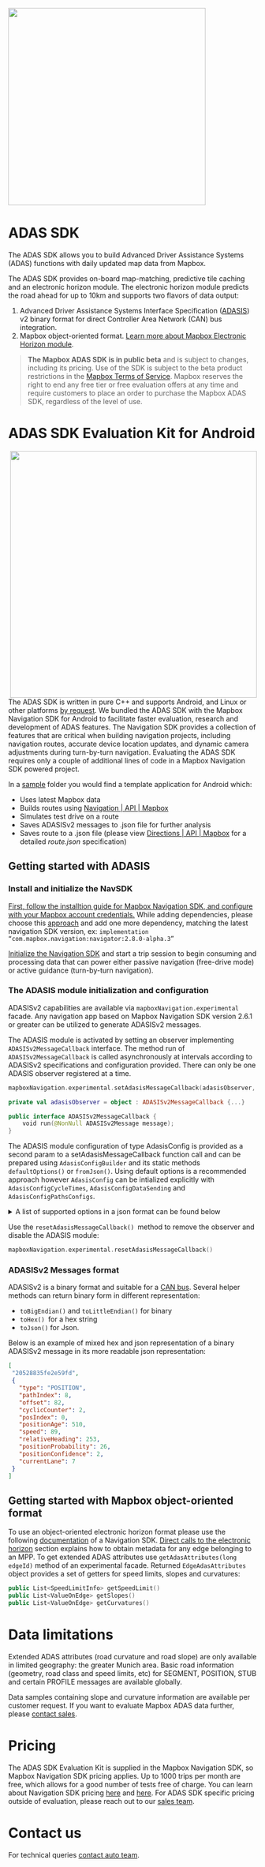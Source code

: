 [<img src="https://assets-global.website-files.com/6050a76fa6a633d5d54ae714/62c452fdba7add3d406dc750_ads-sdk__no-nav-p-1080.jpeg" height="400"></img>](https://www.mapbox.com/adas-sdk)

# ADAS SDK

The ADAS SDK allows you to build Advanced Driver Assistance Systems (ADAS) functions with daily updated map data from Mapbox.

The ADAS SDK provides on-board map-matching, predictive tile caching and an electronic horizon module. The electronic horizon module predicts the road ahead for up to 10km and supports two flavors of data output:
1. Advanced Driver Assistance Systems Interface Specification ([ADASIS](https://adasis.org/)) v2 binary format for direct Controller Area Network (CAN) bus integration.
2. Mapbox object-oriented format. [Learn more about Mapbox Electronic Horizon module](https://docs.mapbox.com/android/navigation/guides/advanced/electronic-horizon/).


> **The Mapbox ADAS SDK is in public beta** and is subject to changes, including its pricing. Use of the SDK is subject to the beta product restrictions in the [Mapbox Terms of Service](https://www.mapbox.com/legal/tos). Mapbox reserves the right to end any free tier or free evaluation offers at any time and require customers to place an order to purchase the Mapbox ADAS SDK, regardless of the level of use.

# ADAS SDK Evaluation Kit for Android
<img src=".github/sample.gif" align="right" height="500"></img>
The ADAS SDK is written in pure C++ and supports Android, and Linux or other platforms [by request](https://www.mapbox.com/contact/sales/?utm_source=github&utm_medium=readme&utm_content=adas-sdk). We bundled the ADAS SDK with the Mapbox Navigation SDK for Android to facilitate faster evaluation, research and development of ADAS features. The Navigation SDK provides a collection of features that are critical when building navigation projects, including navigation routes, accurate device location updates, and dynamic camera adjustments during turn-by-turn navigation. Evaluating the ADAS SDK requires only a couple of additional lines of code in a Mapbox Navigation SDK powered project.

In a [sample](/samples/android/adas-sdk-example) folder you would find a template application for Android which:
- Uses latest Mapbox data
- Builds routes using [Navigation | API | Mapbox](https://docs.mapbox.com/api/navigation/#directions)
- Simulates test drive on a route
- Saves ADASISv2 messages to .json file for further analysis
- Saves route to a .json file (please view [Directions | API | Mapbox](https://docs.mapbox.com/api/navigation/directions/#retrieve-directions) for a detailed _route.json_ specification)

## Getting started with ADASIS

### Install and initialize the NavSDK

[First, follow the installtion guide for Mapbox Navigation SDK](https://docs.mapbox.com/android/navigation/guides/get-started/install/)[, and configure with your Mapbox account credentials.](https://docs.mapbox.com/android/navigation/guides/get-started/install/)
While adding dependencies, please choose this [approach](https://docs.mapbox.com/android/navigation/guides/get-started/choose-an-approach/#build-a-collection-of-components) and add one more dependency, matching the latest navigation SDK version, ex: `implementation “com.mapbox.navigation:navigator:2.8.0-alpha.3”`

[Initialize the Navigation SDK](https://docs.mapbox.com/android/navigation/guides/get-started/initialization/) and start a trip session to begin consuming and processing data that can power either passive navigation (free-drive mode) or active guidance (turn-by-turn navigation).

### The ADASIS module initialization and configuration

ADASISv2 capabilities are available via `mapboxNavigation.experimental `facade. Any navigation app based on Mapbox Navigation SDK version 2.6.1 or greater can be utilized to generate ADASISv2 messages.

The ADASIS module is activated by setting an observer implementing `ADASISv2MessageCallback` interface. The method run of `ADASISv2MessageCallback` is called asynchronously at intervals according to ADASISv2 specifications and configuration provided. There can only be one ADASIS observer registered at a time.

```Kotlin
mapboxNavigation.experimental.setAdasisMessageCallback(adasisObserver, AdasisConfigBuilder.defaultOptions())

private val adasisObserver = object : ADASISv2MessageCallback {...}

public interface ADASISv2MessageCallback {
    void run(@NonNull ADASISv2Message message);
}
```
The ADASIS module configuration of type AdasisConfig is provided as a second param to a setAdasisMessageCallback function call and can be prepared using `AdasisConfigBuilder` and its static methods `defaultOptions()` or `fromJson()`. Using default options is a recommended approach however `AdasisConfig` can be intialized explicitly with `AdasisConfigCycleTimes`, `AdasisConfigDataSending` and `AdasisConfigPathsConfigs`.

<details><summary>A list of supported options in a json format can be found below</summary>

```json
{
    "cycleTimes": {
        "metadataCycleOnStartMs": 100,
        "metadataCycleSeconds": 5,
        "positionCycleMs": 200
    },
    "dataSending": {
        "messageIntervalMs": 80,
        "messagesInPackage": 4,
        "sortProfileshortsByOffset": true,
        "sortProfilelongsByOffset": true,
        "enableRetransmission": true
    },
    "pathsConfigs": {
        "mpp": {
            "stub": {
                "enable": true,
                "radiusMeters": 2000,
                "repetitionMeters": 300
            },
            "segment": {
                "enable": true,
                "radiusMeters": 2000,
                "repetitionMeters": 300
            },
            "profileshort": {
                "enable": true,
                "radiusMeters": 2000,
                "repetitionMeters": 300,
                "types": {
                    "slopeStep": false,
                    "slopeLinear": true,
                    "curvature": true,
                    "routeNumTypes": false,
                    "roadCondition": true,
                    "roadAccessibility": true,
                    "variableSpeedSign": false,
                    "headingChange": true
                }
            },
            "profilelong": {
                "enable": true,
                "radiusMeters": 2000,
                "repetitionMeters": 300,
                "types": {
                    "lat": true,
                    "lon": true,
                    "alt": true,
                    "trafficSign": false,
                    "extendedLane": false
                }
            }
        },
        "level1": {
            "stub": {
                "enable": true,
                "radiusMeters": 300,
                "repetitionMeters": 0
            },
            "segment": {
                "enable": true,
                "radiusMeters": 500,
                "repetitionMeters": 100
            },
            "profileshort": {
                "enable": true,
                "radiusMeters": 500,
                "repetitionMeters": 200,
                "types": {
                    "slopeStep": false,
                    "slopeLinear": true,
                    "curvature": true,
                    "routeNumTypes": false,
                    "roadCondition": true,
                    "roadAccessibility": true,
                    "variableSpeedSign": false,
                    "headingChange": true
                }
            },
            "profilelong": {
                "enable": true,
                "radiusMeters": 300,
                "repetitionMeters": 30,
                "types": {
                    "lat": true,
                    "lon": true,
                    "alt": true,
                    "trafficSign": false,
                    "extendedLane": false
                }
            }
        },
        "level2": {
            "stub": {
                "enable": true,
                "radiusMeters": 200,
                "repetitionMeters": 0
            },
            "segment": {
                "enable": true,
                "radiusMeters": 300,
                "repetitionMeters": 100
            },
            "profileshort": {
                "enable": true,
                "radiusMeters": 300,
                "repetitionMeters": 200,
                "types": {
                    "slopeStep": false,
                    "slopeLinear": true,
                    "curvature": true,
                    "routeNumTypes": false,
                    "roadCondition": true,
                    "roadAccessibility": true,
                    "variableSpeedSign": false,
                    "headingChange": true
                }
            },
            "profilelong": {
                "enable": false,
                "radiusMeters": 200,
                "repetitionMeters": 30,
                "types": {
                    "lat": true,
                    "lon": true,
                    "alt": true,
                    "trafficSign": false,
                    "extendedLane": false
                }
            }
        }
    }
}
```
</details>

Use the `resetAdasisMessageCallback() `method to remove the observer and disable the ADASIS module:

```Kotlin
mapboxNavigation.experimental.resetAdasisMessageCallback()
```

### ADASISv2 Messages format

ADASISv2 is a binary format and suitable for a [CAN bus](https://en.wikipedia.org/wiki/CAN_bus). Several helper methods can return binary form in different representation:

- `toBigEndian()` and `toLittleEndian()` for binary
- `toHex() `for a hex string
- `toJson()` for Json.

Below is an example of mixed hex and json representation of a binary ADASISv2 message in its more readable json representation:

```json
[
 "20528835fe2e59fd",
 {
   "type": "POSITION",
   "pathIndex": 8,
   "offset": 82,
   "cyclicCounter": 2,
   "posIndex": 0,
   "positionAge": 510,
   "speed": 89,
   "relativeHeading": 253,
   "positionProbability": 26,
   "positionConfidence": 2,
   "currentLane": 7
 }
]
```

## Getting started with Mapbox object-oriented format
To use an object-oriented electronic horizon format please use the following [documentation](https://docs.mapbox.com/android/navigation/guides/advanced/electronic-horizon/) of a Navigation SDK. [Direct calls to the electronic horizon](https://docs.mapbox.com/android/navigation/guides/advanced/electronic-horizon/#direct-calls-to-the-electronic-horizon) section explains how to obtain metadata for any edge belonging to an MPP. To get extended ADAS attributes use `getAdasAttributes(long edgeId)` method of an experimental facade. Returned `EdgeAdasAttributes` object provides a set of getters for speed limits, slopes and curvatures:

```Kotlin
public List<SpeedLimitInfo> getSpeedLimit()
public List<ValueOnEdge> getSlopes()
public List<ValueOnEdge> getCurvatures()
```

# Data limitations
Extended ADAS attributes (road curvature and road slope) are only available in limited geography: the greater Munich area. Basic road information (geometry, road class and speed limits, etc) for SEGMENT, POSITION, STUB and certain PROFILE messages are available globally.

Data samples containing slope and curvature information are available per customer request. If you want to evaluate Mapbox ADAS data further, please [contact sales](https://www.mapbox.com/contact/sales/?utm_source=github&utm_medium=readme&utm_content=adas-sdk).

# Pricing
The ADAS SDK Evaluation Kit is supplied in the Mapbox Navigation SDK, so Mapbox Navigation SDK pricing applies. Up to 1000 trips per month are free, which allows for a good number of tests free of charge. You can learn about Navigation SDK pricing [here](https://docs.mapbox.com/android/navigation/guides/pricing/) and [here](https://www.mapbox.com/pricing#navigation). For ADAS SDK specific pricing outside of evaluation, please reach out to our [sales team](https://www.mapbox.com/contact/sales/?utm_source=github&utm_medium=readme&utm_content=adas-sdk).

# Contact us
For technical queries [contact auto team](https://www.mapbox.com/contact/auto).
